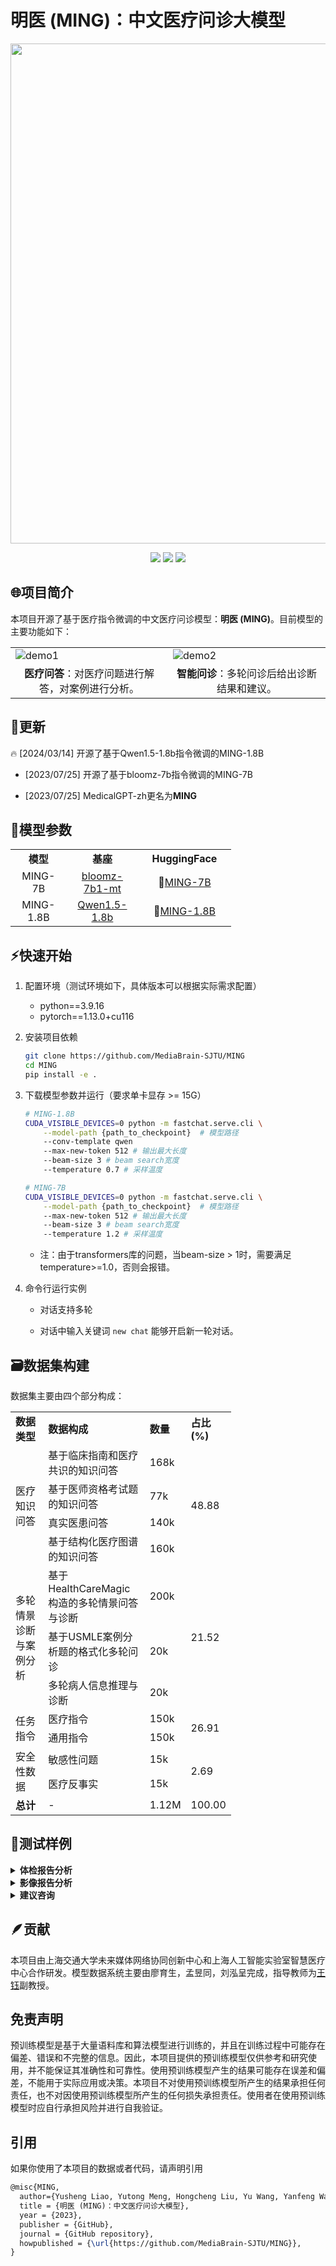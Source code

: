 

# 明医 (MING)：中文医疗问诊大模型

<p align="center">
  <img src=".\img\bgimage.png" width=800px/>
</p>


<div align="center"><img src="https://img.shields.io/badge/Version-1.3--alpha-brightgreen"> <img src="https://img.shields.io/badge/Code%20License-Apache_2.0-green.svg"> <img src="https://img.shields.io/badge/python-3.9+-blue.svg"></div>

## 🌐项目简介

本项目开源了基于医疗指令微调的中文医疗问诊模型：**明医 (MING)**。目前模型的主要功能如下：

<!DOCTYPE html>
<html>
<body>
<table style="width: 100%;">
  <tr style="border-collapse: collapse; border: transparent;">
      <td style="width: 50%; border-collapse: collapse;border: transparent;"><img src=".\img\demo1.gif" alt="demo1"/></td>
      <td style="width: 50%; border-collapse: collapse;border: transparent;"><img src=".\img\demo2.gif" alt="demo2"/></td>
  </tr>
  <tr style="border-collapse: collapse; border: transparent;">
      <td style="width: 50%; border-collapse: collapse;border: transparent;" ><div align="center"><strong>医疗问答</strong>：对医疗问题进行解答，对案例进行分析。</div></td>
      <td style="width: 50%; border-collapse: collapse;border: transparent;"><div align="center"><strong>智能问诊</strong>：多轮问诊后给出诊断结果和建议。</div></td>
  </tr>
</table>
</body>
</html>



## 💫更新
🔥 [2024/03/14] 开源了基于Qwen1.5-1.8b指令微调的MING-1.8B

* [2023/07/25] 开源了基于bloomz-7b指令微调的MING-7B

* [2023/07/25] MedicalGPT-zh更名为**MING**

  

##  🔬模型参数

<!DOCTYPE html>
<html>
<head>
</head>
<body>
<table style="width: 70%;">
  <tr>
      <td style="width: 20%;"><div align="center"><strong>模型</strong></div></td>
      <td style="width: 20%;"><div align="center"><strong>基座</strong></div></td>
      <td style="width: 30%;"><div align="center"><strong>HuggingFace</strong></div></td>
  </tr>
  
  <tr>
      <td><center>MING-7B</center></td>
      <td><center><a href="https://huggingface.co/bigscience/bloomz-7b1-mt">bloomz-7b1-mt</a></center></td>
      <td><center>🤗<a href="https://huggingface.co/BlueZeros/MING-7B">MING-7B</a></center></td>
  </tr>

  <tr>
      <td><center>MING-1.8B</center></td>
      <td><center><a href="https://huggingface.co/Qwen/Qwen1.5-1.8B-Chat">Qwen1.5-1.8b</a></center></td>
      <td><center>🤗<a href="https://huggingface.co/BlueZeros/MING-1.8B">MING-1.8B</a></center></td>
  </tr>
</table>
</body>
</html>


## ⚡快速开始

1. 配置环境（测试环境如下，具体版本可以根据实际需求配置）

   * python==3.9.16
   * pytorch==1.13.0+cu116

2. 安装项目依赖 

   ```bash
   git clone https://github.com/MediaBrain-SJTU/MING
   cd MING
   pip install -e .
   ```

2. 下载模型参数并运行（要求单卡显存 >= 15G）

   ```bash
   # MING-1.8B
   CUDA_VISIBLE_DEVICES=0 python -m fastchat.serve.cli \
       --model-path {path_to_checkpoint}  # 模型路径
       --conv-template qwen 
       --max-new-token 512 # 输出最大长度
       --beam-size 3 # beam search宽度
       --temperature 0.7 # 采样温度

   # MING-7B
   CUDA_VISIBLE_DEVICES=0 python -m fastchat.serve.cli \
       --model-path {path_to_checkpoint}  # 模型路径
       --max-new-token 512 # 输出最大长度
       --beam-size 3 # beam search宽度
       --temperature 1.2 # 采样温度
   ```
   
   * 注：由于transformers库的问题，当beam-size > 1时，需要满足temperature>=1.0，否则会报错。

4. 命令行运行实例

   * 对话支持多轮

   * 对话中输入关键词 `new chat` 能够开启新一轮对话。

     

## 🗃️数据集构建

数据集主要由四个部分构成：

<!DOCTYPE html>
<html>
<head>
</head>
<body>
<table style="width: 70%;">
  <tr>
      <td style="width: 20%;"><strong>数据类型</strong></td>
      <td style="width: 50%;"><strong>数据构成</strong></td>
      <td style="width: 10%;"><strong>数量</strong></td>
      <td style="width: 10%;"><strong>占比(%)</strong></td>
  </tr>
  <tr>
    <td rowspan="4">医疗知识问答</td>
    <td>基于临床指南和医疗共识的知识问答</td>
    <td>168k</td>
    <td rowspan="4">48.88</td>
  </tr>
  <tr>
    <td>基于医师资格考试题的知识问答</td>
    <td>77k</td>
  </tr>
  <tr>
    <td>真实医患问答</td>
    <td>140k</td>
  </tr>
  <tr>
    <td>基于结构化医疗图谱的知识问答</td>
    <td>160k</td>
  </tr>
  <tr>
    <td rowspan="3">多轮情景诊断与案例分析</td>
    <td>基于HealthCareMagic构造的多轮情景问答与诊断 </td>
    <td>200k</td>
    <td rowspan="3">21.52</td>
  </tr>
  <tr>
    <td>基于USMLE案例分析题的格式化多轮问诊</td>
    <td>20k</td>
  </tr>
  <tr>
    <td>多轮病人信息推理与诊断</td>
    <td>20k</td>
  </tr>
  <tr>
    <td rowspan="2">任务指令</td>
    <td>医疗指令</td>
    <td>150k</td>
    <td rowspan="2">26.91</td>
  </tr>
  <tr>
    <td>通用指令</td>
    <td>150k</td>
  </tr>
  <tr>
    <td rowspan="2">安全性数据</td>
    <td>敏感性问题</td>
    <td>15k</td>
    <td rowspan="2">2.69</td>
  </tr>
  <tr>
    <td>医疗反事实</td>
    <td>15k</td>
  </tr>
  <tr>
    <td><strong>总计</strong></td>
    <td>-</td>
    <td>1.12M</td>
    <td>100.00</td>
  </tr>
</table>
</body>
</html>


## 🧭测试样例

<details><summary><strong>体检报告分析</strong></summary>
<table style="width: 100%;">
  <tr>
      <td colspan="2"><strong>问题</strong></td>
  </tr>
  <tr>
      <td colspan="2">身高cm=‘null’, 体重kg=‘null’, bmi=‘null’, 收缩压=‘130’, 舒张压=‘75’, 高血压史=‘null’, 心率=‘84’, 糖尿病史=‘null’, 肝功能十项=‘白球比例 = [1.96]、总蛋白 = [74]、白蛋白 = [49]、前白蛋白 = [264]、总胆红素 = [11.6]、直接胆红素 = [2.4]、胆汁酸 = [2.3]、丙氨酸氨基转移酶 = [64]、天门冬氨酸氨基转移酶 = [30]、γ-谷氨酰基转移酶 = [65] ↑、碱性磷酸酶 = [80]’, 血脂四项=‘总胆固醇 = [5.08]、甘油三酯 = [1.75] ↑、高密度脂蛋白胆固醇 = [1.07]、低密度脂蛋白胆固醇 = [3.34]’, 甲状腺(FT3 FT4 TSH)=‘促甲状腺素(TSH) = [0.6415]、游离甲状腺素(FT4) = [12.67]、游离三碘甲腺原氨酸(FT3) = [4.98]’,空腹血糖=‘葡萄糖 = [5.35]’, 癌胚抗原=‘癌胚抗原 = [1.16]’, 甲胎蛋白=‘甲胎蛋白 = [4.68]’, ca199=‘糖类抗原199 = [3.1]’, ca125=‘糖类抗原125 = [5.5]’, ca153=‘null’, 肾功能三项=‘尿素 = [5.2]、肌酐 = [82]、尿酸 = [390]’, 血常规=‘嗜碱性粒细胞计数 = [0.00]、嗜碱性粒细胞% = [0.6]、嗜酸性粒细胞计数 = [0.10]、嗜酸性粒细胞% = [0.8]、红细胞比容 = [0.491]、血红蛋白 = [160]、淋巴细胞计数 = [2.50]、淋巴细胞% = [33.4]、平均血红蛋白量 = [28.5]、平均血红蛋白浓度 = [325]、平均红细胞体积 = [87.5]、单核细胞计数 = [0.60]、单核细胞% = [7.3]、血小板平均体积 = [8.3]、中性粒细胞计数 = [4.40]、中性粒细胞% = [57.9]、血小板计数 = [276]、红细胞计数 = [5.61]、红细胞分布宽度 = [13.2]、白细胞计数 = [7.60]’, 血沉=‘红细胞沉降率 = [1]’, 糖化血红蛋白=‘糖化血红蛋白(HbA1C) = [5.3]’, 尿常规=‘结晶(镜检) = [阴性(-)]、白细胞 = [阴性(-)]、比重 = [1.023]、酸碱度 = [5.0]、亚硝酸盐 = [阴性(-)]、蛋白质 = [阴性(-)]、酮体 = [阴性(-)]、尿胆元 = [阴性(-)]、胆红素 = [阴性(-)]、葡萄糖 = [阴性(-)]、潜血 = [弱阳性]、红细胞(镜检) = [0]、白细胞(镜检) = [0]、上皮细胞(镜检) = [0]、管型(镜检) = [0]、颜色 = [黄色]、清晰度 = [清晰]’, 粪常规+隐血=‘颜色 = [黄色]、性状 = [软便]、虫卵 = [阴性（-）]、红细胞 = [阴性（-）]、白细胞 = [阴性（-）]、隐血试验 = [阴性(-)]’, 内科=‘腹壁厚、心率[84]次/分’, 外科=‘肛拒检、颈部无明显异常’,血压=‘血压[130/75]mmHg’, 胸片(正侧)=‘影像表现：所示胸廓骨骼及胸壁软组织未见异常。纵隔及气管居中未见移位。纵隔未见增宽。心脏形态大小未见异常。两膈光整，两肋膈角锐利。肺门形态大小位置未见异常。两肺野清晰未见异常密度。请根据上述提供的体检指标作出分析及建议。</td>
  </tr>
  <tr>
      <td style="width: 50%;"><strong>ChatGPT</strong></td>
      <td style="width: 50%;"><strong>MING-7B</strong></td>
  </tr>
  <tr>
      <td><p>根据您提供的体检指标，我将对其中涉及的各项指标进行分析和建议：</p><p>血压：您的收缩压为130 mmHg，舒张压为75 mmHg，属于正常范围。维持血压在正常范围有助于心血管健康，建议保持健康的生活方式，如合理饮食、适量运动等。</p><p>血脂四项：总胆固醇为5.08 mmol/L，甘油三酯为1.75 mmol/L，高密度脂蛋白胆固醇为1.07 mmol/L，低密度脂蛋白胆固醇为3.34 mmol/L。甘油三酯稍微升高，建议控制饮食，减少高脂肪和高糖食物的摄入，增加锻炼，有助于调节血脂水平。<p>空腹血糖：葡萄糖水平为5.35 mmol/L，在正常范围内，但也建议保持健康的饮食和生活习惯，预防糖尿病的发生。</p><p>血常规：血红蛋白为160 g/L，红细胞计数为5.61 × 10^12/L，白细胞计数为7.60 × 10^9/L，血常规结果总体上看起来在正常范围内。</p><p>肝功能十项：各项指标在正常范围内，说明您的肝功能正常。</p><p>甲状腺功能：促甲状腺素(TSH)、游离甲状腺素(FT4)、游离三碘甲腺原氨酸(FT3)的水平也都在正常范围内。</p><p>尿常规：尿常规中有微弱的潜血阳性，这可能提示潜在的泌尿系统问题。建议您定期复查尿常规，如果有持续的异常，可以咨询医生进行进一步检查。</p><p>粪常规+隐血：粪便常规和隐血试验结果都在正常范围内，没有异常发现。</p><p>总体来说，您的体检结果在大部分项目上都表现为正常范围内。然而，血脂中甘油三酯稍有升高和尿常规中微弱的潜血阳性可能值得关注。在健康方面，建议您保持良好的饮食习惯、适量的体育锻炼，定期体检，如有其他疑虑或症状，最好咨询医生进行详细评估和建议。</p></td>
      <td><p>根据您提供的体检指标，我可以为您作出如下分析：</p><p>1. 身高、体重、BMI：没有提供相关的信息。</p><p>2. 血压：您的舒张压处于正常范围，而收缩压略高于正常值。建议您定期监测血压，如有需要请咨询医生。</p><p>3. 高血压史：您没有提及是否有高血压史，如果有请及时就医。</p><p>4. 心率：您的心率处于正常范围。</p><p>5. 糖尿病史：您没有提及是否有糖尿病史，如果有请及时就医。</p><p>6. 肝功能十项：您的肝功能十项指标中，白球比例、总蛋白、白蛋白、前白蛋白、总胆红素、直接胆红素、胆汁酸的值都在正常范围内，丙氨酸氨基转移酶和天门冬氨酸氨基转移酶的值稍高，但仍在正常范围内。</p><p>7. 血脂四项：您的总胆固醇和甘油三酯的值都高于正常范围，高密度脂蛋白胆固醇的值低于正常范围，低密度脂蛋白胆固醇的值接近正常范围。建议您控制饮食，适量运动，如有需要请咨询医生。</p><p>8. 甲状腺功能：您的促甲状腺素和游离三碘甲腺原氨酸的值都在正常范围内，游离甲状腺素的值稍高，但仍在正常范围内。</p><p>9. 血糖：您的空腹血糖处于正常范围，糖化血红蛋白的值也处于正常范围内。</p><p>10. 癌胚抗原、甲胎蛋白：您的癌胚抗原和甲胎蛋白的值都在正常范围内。</p><p>针对以上分析，建议您继续保持良好的生活习惯，注意饮食健康，适量运动，定期监测血压和血糖，如有需要请咨询医生。如果有其他问题，请随时向我咨询。</p></td>
  </tr>
</table>
</details>

<details><summary><strong>影像报告分析</strong></summary>
<table style="width: 100%;">
  <tr>
      <td colspan="2"><strong>问题</strong></td>
  </tr>
  <tr>
      <td colspan="2">能否用简单的语言解释一下这份检查报告存在哪些问题？我的妇科B超所见：双侧卵巢内见10多枚小卵泡回声；子宫直肠窝见少许液性暗区</td>
  </tr>
  <tr>
      <td style="width: 50%;"><strong>ChatGPT</strong></td>
      <td style="width: 50%;"><strong>MING-7B</strong></td>
  </tr>
  <tr>
      <td><p>当您的妇科B超检查报告提到"双侧卵巢内见10多枚小卵泡回声"和"子宫直肠窝见少许液性暗区"时，可能存在以下问题：</p><p>1. 多枚小卵泡回声：这意味着您的卵巢内有许多小的卵泡。在某些情况下，这可能是正常的，特别是在女性的排卵周期中，卵巢会发育多个卵泡，并最终释放一个卵子。然而，如果卵泡数量异常增多，可能会与多囊卵巢综合征等问题相关。</p><p>2. 液性暗区：这意味着在子宫直肠窝（子宫后方与直肠之间的区域）中存在一些液体。这个液体的原因可能是炎症、囊肿、或其他病变引起的。</p><p>需要强调的是，我并不是医生，无法对具体的病例进行诊断。要正确理解这份检查报告，最好的做法是咨询您的医生或专业医疗团队。他们可以根据您的个人情况，解释报告的含义，并提供必要的诊断和治疗建议。</p></td>
      <td><p>非常感谢您的咨询。根据您提供的检查报告，双侧卵巢内出现了多枚小卵泡回声，这可能是卵巢功能异常的表现。此外，子宫直肠窝也发现了少许液性暗区，这可能是子宫内膜异位症的表现。这些问题可能会影响您的生育能力，因此建议您及时就医，进行进一步的检查和治疗。</p><p>对于卵巢功能异常，我们通常会建议您进行促排卵治疗，以促进卵泡的发育和排卵。对于子宫内膜异位症，我们可以采用药物治疗或手术治疗，具体治疗方案需要根据您的具体情况而定。</p><p>此外，建议您定期进行妇科检查，保持良好的生活习惯，避免过度劳累和情绪波动，保持心情愉悦，有助于维护女性健康。</p><p>如果您还有其他问题或需要进一步的帮助，请随时与我们联系。祝您早日康复！</p></td>
  </tr>
</table>
</details>

<details><summary><strong>建议咨询</strong></summary>
<table style="width: 100%;">
  <tr>
      <td colspan="2"><strong>问题</strong></td>
  </tr>
  <tr>
      <td colspan="2">我母亲，60岁，体检时骨质疏松报告显示T值-3.5，Z值-2.1。饮食习惯：和家里的男性比起来吃肉不多，但和女性相比，量也正常。就诊记录：之前去当地医院就诊，医生建议要正规化治疗，多方面都要涉及。还说要打种什么针，一年几针的，具体记不清了。想咨询下医生：1. 像这个报告说的情况严重吗，我和我妈都挺担心的2. 正规化治疗，有哪些方面？3. 要打针的，是什么药？要住院吗？贵不贵？4. 这个病对生活影响大吗？5. 生活习惯方面有没有建议？尤其是她平常还做瑜伽，要不要紧？</td>
  </tr>
  <tr>
      <td style="width: 50%;"><strong>ChatGPT</strong></td>
      <td style="width: 50%;"><strong>MING-7B</strong></td>
  </tr>
  <tr>
      <td><p>我可以理解您和您母亲对这个情况的担忧。骨质疏松是一种常见的骨骼疾病，主要是骨密度降低，骨组织变得脆弱容易骨折。让我逐个回答您的问题：</p><p>1. 报告显示T值-3.5，Z值-2.1，这表明您母亲的骨质疏松程度较为严重。T值和Z值是用来衡量骨密度的标准，T值越低，表示骨密度距离年轻健康的标准值差距越大，而Z值是与同龄人相比较的标准。</p><p>2. 正规化治疗通常涉及多个方面，包括药物治疗、饮食调整、锻炼以及生活方式改变。药物治疗常用的包括：激素替代治疗、双磷酸盐、选择性雌激素受体调节剂等。但具体使用何种药物需要医生根据患者的情况来判断。</p><p>3. 关于药物治疗，医生可能会建议打激素类或者其他类的针剂，这些针剂通常是用来增加骨密度的。大部分情况下，这些针剂是通过皮下注射，而不是住院治疗。关于价格，具体药物的费用会因地区和医院的不同而异，建议您在咨询医生时详细了解费用情况。</p><p>4. 骨质疏松如果不得到有效治疗，可能会导致骨折的风险增加，尤其是髋部、脊椎等骨骼易受影响。这些骨折会给生活带来很大的影响，限制活动能力，甚至可能导致长期疼痛和功能障碍。</p><p>5. 生活习惯方面的建议包括增加钙和维生素D的摄入，这对于骨骼健康很重要。同时，规律的有氧锻炼、体重训练和平衡性锻炼对于预防骨质疏松和骨折风险的降低也很有帮助。至于瑜伽，很多瑜伽动作可以帮助增强肌肉力量和平衡性，但是建议在治疗方面请医生的意见，因为有些动作可能需要避免或调整。</p><p>总的来说，对于骨质疏松，早期发现和积极治疗是很重要的。建议您尽快带您的母亲去正规医院专科进行详细的诊断和治疗方案制定，以便及早控制疾病进展，减少骨折风险，并改善生活质量。</p></td>
      <td><p>您好，根据您提供的信息，您母亲的骨质疏松情况较为严重，T值-3.5和Z值-2.1表明她的骨密度明显低于正常人群。骨质疏松是一种常见的老年疾病，会导致骨质变薄、易碎，从而增加骨折的风险。</p><p>针对您的问题，我来逐一回答：</p><p>1. 这个报告的情况非常严重，您和您的母亲都应该非常担心。骨质疏松是一种慢性疾病，需要长期的治疗和管理。</p><p>2. 骨质疏松的正规化治疗包括药物治疗、营养补充和运动锻炼等多个方面。药物治疗主要是通过补充钙、维生素D和骨吸收抑制剂等药物来促进骨密度的增加。营养补充也很重要，建议增加摄入富含钙和维生素D的食物，如奶制品、豆制品、鱼类等。运动锻炼可以增强骨骼和肌肉的力量，减少骨折的风险。</p><p>3. 具体的药物治疗需要根据患者的具体情况来确定，一般包括钙剂、维生素D、双膦酸盐等药物。这些药物需要医生的指导和监督，一般不会住院，可以在门诊进行治疗。</p><p>4. 骨质疏松对生活有一定的影响，但通过合理的治疗和管理，可以减少骨折的风险，提高生活质量。</p><p>5. 生活习惯方面，建议您母亲避免长时间保持同一姿势，尤其是久坐或久站。可以适当增加户外活动时间，进行适量的有氧运动，如散步、慢跑等。此外，戒烟限酒，保持良好的心态和充足的睡眠也很重要。</p><p>最后，建议您母亲定期复查骨密度，根据医生的建议进行治疗和管理。如果有任何疑问或需要进一步的帮助，请及时咨询医生。祝您母亲早日康复！</p></td>
  </tr>
</table>
</details>




## 🪶贡献

本项目由上海交通大学未来媒体网络协同创新中心和上海人工智能实验室智慧医疗中心合作研发。模型数据系统主要由廖育生，孟昱同，刘泓呈完成，指导教师为[王钰](https://mediabrain.sjtu.edu.cn/yuwang/)副教授。



## 免责声明

预训练模型是基于大量语料库和算法模型进行训练的，并且在训练过程中可能存在偏差、错误和不完整的信息。因此，本项目提供的预训练模型仅供参考和研究使用，并不能保证其准确性和可靠性。使用预训练模型产生的结果可能存在误差和偏差，不能用于实际应用或决策。本项目不对使用预训练模型所产生的结果承担任何责任，也不对因使用预训练模型所产生的任何损失承担责任。使用者在使用预训练模型时应自行承担风险并进行自我验证。



## 引用

如果你使用了本项目的数据或者代码，请声明引用

```latex
@misc{MING,
  author={Yusheng Liao, Yutong Meng, Hongcheng Liu, Yu Wang, Yanfeng Wang},
  title = {明医 (MING)：中文医疗问诊大模型},
  year = {2023},
  publisher = {GitHub},
  journal = {GitHub repository},
  howpublished = {\url{https://github.com/MediaBrain-SJTU/MING}},
}
```

